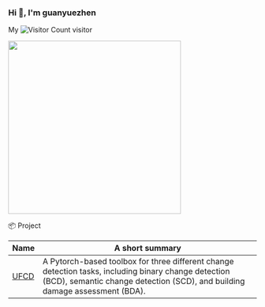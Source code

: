 ###  Hi 👋, I'm guanyuezhen

My ![Visitor Count](https://profile-counter.glitch.me/guanyuezhen/count.svg) visitor

<p align='left'>
  <a href="#"><img src="https://github-readme-stats.vercel.app/api?username=guanyuezhen&show_icons=true&count_private=true&theme=light" width="350"></a>
</p>

<summary>📦 Project </summary>
  

| Name                 | A short summary                              |
| -------------------- | -------------------------------------------- |
| [UFCD](https://github.com/guanyuezhen/UFCD) | A Pytorch-based toolbox for three different change detection tasks, including binary change detection (BCD), semantic change detection (SCD), and building damage assessment (BDA).  |

<!--
**guanyuezhen/guanyuezhen** is a ✨ _special_ ✨ repository because its `README.md` (this file) appears on your GitHub profile.

Here are some ideas to get you started:

- 🔭 I’m currently working on ...
- 🌱 I’m currently learning ...
- 👯 I’m looking to collaborate on ...
- 🤔 I’m looking for help with ...
- 💬 Ask me about ...
- 📫 How to reach me: ...
- 😄 Pronouns: ...
- ⚡ Fun fact: ...
-->
